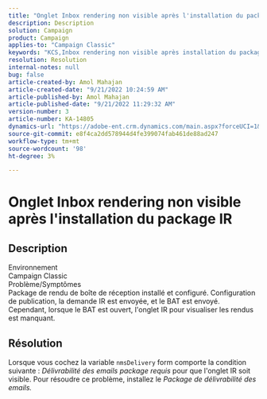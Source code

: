 ```yaml
---
title: "Onglet Inbox rendering non visible après l'installation du package IR"
description: Description
solution: Campaign
product: Campaign
applies-to: "Campaign Classic"
keywords: "KCS,Inbox rendering non visible après installation du package IR"
resolution: Resolution
internal-notes: null
bug: false
article-created-by: Amol Mahajan
article-created-date: "9/21/2022 10:24:59 AM"
article-published-by: Amol Mahajan
article-published-date: "9/21/2022 11:29:32 AM"
version-number: 3
article-number: KA-14805
dynamics-url: "https://adobe-ent.crm.dynamics.com/main.aspx?forceUCI=1&pagetype=entityrecord&etn=knowledgearticle&id=e3c02ba3-9739-ed11-9db1-002248086cae"
source-git-commit: e8f4ca2dd578944d4fe399074fab461de88ad247
workflow-type: tm+mt
source-wordcount: '98'
ht-degree: 3%

---
```


# Onglet Inbox rendering non visible après l&#39;installation du package IR

## Description

Environnement<br>
Campaign Classic
<br>Problème/Symptômes<br>
Package de rendu de boîte de réception installé et configuré. Configuration de publication, la demande IR est envoyée, et le BAT est envoyé. Cependant, lorsque le BAT est ouvert, l&#39;onglet IR pour visualiser les rendus est manquant.


## Résolution


Lorsque vous cochez la variable `nmsDelivery` form comporte la condition suivante : *Délivrabilité des emails* *package requis* pour que l&#39;onglet IR soit visible. Pour résoudre ce problème, installez le *Package de délivrabilité des emails.*
